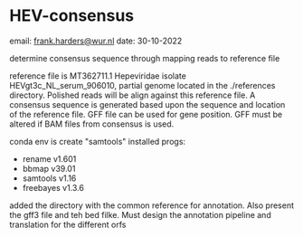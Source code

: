 # HEV-consensus

email:  frank.harders@wur.nl
date:   30-10-2022

determine consensus sequence through mapping reads to reference file

reference file is MT362711.1 Hepeviridae isolate HEVgt3c_NL_serum_906010, partial genome 
located in the ./references directory. Polished reads will be align against this reference file.
A consensus sequence is generated based upon the sequence and location of the reference file. GFF file can be used for gene position. GFF must be altered if BAM files from consensus is used.

conda env is create "samtools"
installed progs:
- rename      v1.601
- bbmap       v39.01
- samtools    v1.16
- freebayes   v1.3.6

added the directory with the common reference for annotation. Also present the gff3 file and teh bed filke.
Must design the annotation pipeline and translation for the different orfs
